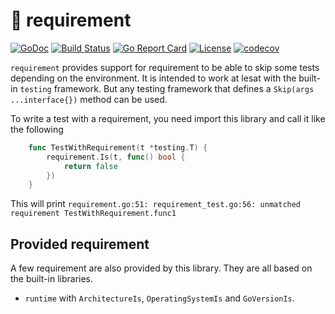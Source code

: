 # 👻 requirement
[![GoDoc](https://godoc.org/github.com/libkermit/requirement?status.png)](https://godoc.org/github.com/libkermit/requirement)
[![Build Status](https://travis-ci.org/libkermit/requirement.svg?branch=master)](https://travis-ci.org/libkermit/requirement)
[![Go Report Card](https://goreportcard.com/badge/github.com/libkermit/requirement)](https://goreportcard.com/report/github.com/libkermit/requirement)
[![License](https://img.shields.io/github/license/libkermit/requirement.svg)]()
[![codecov](https://codecov.io/gh/libkermit/requirement/branch/master/graph/badge.svg)](https://codecov.io/gh/libkermit/requirement)

`requirement` provides support for requirement to be able to skip some tests depending on the environment.
It is intended to work at lesat with the built-in `testing` framework. But any testing framework that
defines a `Skip(args ...interface{})` method can be used.

To write a test with a requirement, you need import this library and call it like the following

```go
    func TestWithRequirement(t *testing.T) {
        requirement.Is(t, func() bool {
            return false
        })
    }
```

This will print `requirement.go:51: requirement_test.go:56: unmatched requirement TestWithRequirement.func1`

## Provided requirement

A few requirement are also provided by this library. They are all based on the built-in libraries.

- `runtime` with `ArchitectureIs`, `OperatingSystemIs` and `GoVersionIs`.
